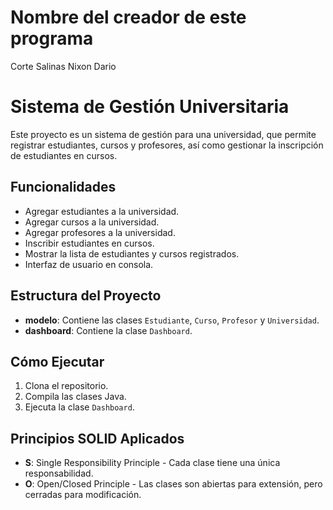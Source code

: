 # Nombre del creador de este programa 
Corte Salinas Nixon Dario

# Sistema de Gestión Universitaria

Este proyecto es un sistema de gestión para una universidad, que permite registrar estudiantes, cursos y profesores, así como gestionar la inscripción de estudiantes en cursos.

## Funcionalidades

- Agregar estudiantes a la universidad.
- Agregar cursos a la universidad.
- Agregar profesores a la universidad.
- Inscribir estudiantes en cursos.
- Mostrar la lista de estudiantes y cursos registrados.
- Interfaz de usuario en consola.

## Estructura del Proyecto

- **modelo**: Contiene las clases `Estudiante`, `Curso`, `Profesor` y `Universidad`.
- **dashboard**: Contiene la clase `Dashboard`.

## Cómo Ejecutar

1. Clona el repositorio.
2. Compila las clases Java.
3. Ejecuta la clase `Dashboard`.

## Principios SOLID Aplicados

- **S**: Single Responsibility Principle - Cada clase tiene una única responsabilidad.
- **O**: Open/Closed Principle - Las clases son abiertas para extensión, pero cerradas para modificación.
